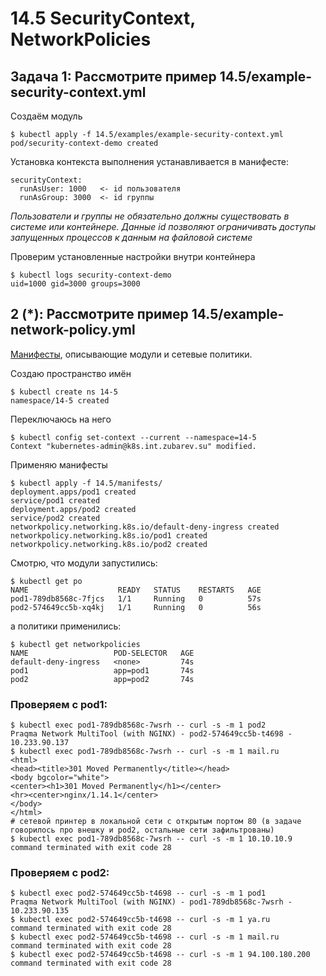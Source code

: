 # 14.5 SecurityContext, NetworkPolicies

## Задача 1: Рассмотрите пример 14.5/example-security-context.yml

Создаём модуль
```
$ kubectl apply -f 14.5/examples/example-security-context.yml
pod/security-context-demo created
```

Установка контекста выполнения устанавливается в манифесте:
```
securityContext:
  runAsUser: 1000   <- id пользователя
  runAsGroup: 3000  <- id группы
```
_Пользователи и группы не обязательно должны существовать в системе или контейнере. Данные id позволяют ограничивать доступы запущенных процессов к данным на файловой системе_

Проверим установленные настройки внутри контейнера
```
$ kubectl logs security-context-demo
uid=1000 gid=3000 groups=3000
```

## 2 (*): Рассмотрите пример 14.5/example-network-policy.yml

[Манифесты](14.5/manifests/), опиcывающие модули и сетевые политики.

Создаю пространство имён  
```
$ kubectl create ns 14-5
namespace/14-5 created
```

Переключаюсь на него  
```
$ kubectl config set-context --current --namespace=14-5
Context "kubernetes-admin@k8s.int.zubarev.su" modified.
```

Применяю манифесты
```
$ kubectl apply -f 14.5/manifests/
deployment.apps/pod1 created
service/pod1 created
deployment.apps/pod2 created
service/pod2 created
networkpolicy.networking.k8s.io/default-deny-ingress created
networkpolicy.networking.k8s.io/pod1 created
networkpolicy.networking.k8s.io/pod2 created
```

Смотрю, что модули запустились:
```
$ kubectl get po
NAME                    READY   STATUS    RESTARTS   AGE
pod1-789db8568c-7fjcs   1/1     Running   0          57s
pod2-574649cc5b-xq4kj   1/1     Running   0          56s
```

а политики применились:
```
$ kubectl get networkpolicies
NAME                   POD-SELECTOR   AGE
default-deny-ingress   <none>         74s
pod1                   app=pod1       74s
pod2                   app=pod2       74s
```

### Проверяем c pod1:

```
$ kubectl exec pod1-789db8568c-7wsrh -- curl -s -m 1 pod2
Praqma Network MultiTool (with NGINX) - pod2-574649cc5b-t4698 - 10.233.90.137
$ kubectl exec pod1-789db8568c-7wsrh -- curl -s -m 1 mail.ru
<html>
<head><title>301 Moved Permanently</title></head>
<body bgcolor="white">
<center><h1>301 Moved Permanently</h1></center>
<hr><center>nginx/1.14.1</center>
</body>
</html>
# сетевой принтер в локальной сети с открытым портом 80 (в задаче говорилось про внешку и pod2, остальные сети зафильтрованы)
$ kubectl exec pod1-789db8568c-7wsrh -- curl -s -m 1 10.10.10.9
command terminated with exit code 28
```



### Проверяем с pod2:

```
$ kubectl exec pod2-574649cc5b-t4698 -- curl -s -m 1 pod1
Praqma Network MultiTool (with NGINX) - pod1-789db8568c-7wsrh - 10.233.90.135
$ kubectl exec pod2-574649cc5b-t4698 -- curl -s -m 1 ya.ru
command terminated with exit code 28
$ kubectl exec pod2-574649cc5b-t4698 -- curl -s -m 1 mail.ru
command terminated with exit code 28
$ kubectl exec pod2-574649cc5b-t4698 -- curl -s -m 1 94.100.180.200
command terminated with exit code 28
```
